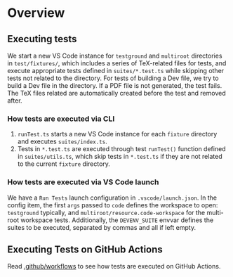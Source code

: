 # Overview

## Executing tests

We start a new VS Code instance for `testground` and `multiroot` directories in `test/fixtures/`, which includes a series of TeX-related files for tests, and execute appropriate tests defined in `suites/*.test.ts` while skipping other tests not related to the directory.
For tests of building a Dev file, we try to build a Dev file in the directory.
If a PDF file is not generated, the test fails.
The TeX files related are automatically created before the test and removed after.

### How tests are executed via CLI

1. `runTest.ts` starts a new VS Code instance for each `fixture` directory and executes `suites/index.ts`.
2. Tests in `*.test.ts` are executed through test `runTest()` function defined in `suites/utils.ts`, which skip tests in `*.test.ts` if they are not related to the current `fixture` directory.

### How tests are executed via VS Code launch

We have a `Run Tests` launch configuration in `.vscode/launch.json`.
In the config item, the first `args` passed to `code` defines the workspace to open: `testground` typically, and `multiroot/resource.code-workspace` for the multi-root workspace tests.
Additionally, the `DEVENV_SUITE` envvar defines the suites to be executed, separated by commas and all if left empty.

## Executing Tests on GitHub Actions

Read [.github/workflows](https://github.com/khulnasoft/devenv/tree/master/.github/workflows) to see how tests are executed on GitHub Actions.
